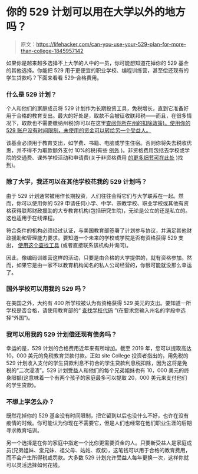 # 你的 529 计划可以用在大学以外的地方吗？

> 原文：<https://lifehacker.com/can-you-use-your-529-plan-for-more-than-college-1845957142>

如果你是越来越多选择不上大学的人中的一员，你可能想知道花掉你的 529 基金的其他选择。你能把 529 用于更便宜的职业学校、编程训练营，甚至偿还现有的学生贷款吗？下面来看看 529-合格费用。



### **什么是 529 计划？**

个人和他们的家庭成员将 529 计划作为长期投资工具，免税增长，直到它准备好用于合格的教育支出。最大的好处是，取款不会被征收联邦税——而且，在很多情况下，取款也不需要缴纳州税(你可以在这里[查阅你所在州的扣除政策)。使用你的 529 账户没有时间限制，未使用的资金可以转给另一个受益人。](https://www.policygenius.com/blog/a-state-by-state-guide-to-529-plans/)

该基金必须用于教育支出，如学费、书籍、电脑或学生住宿。否则你将失去税收优惠，并不得不为取款额外支付 10%的税(有些 [例外](https://www.edmit.me/blog/is-there-a-penalty-for-withdrawing-from-my-529-plan) )。非资格费用包括去学校或学院的交通费、课外学校活动和申请费(关于非资格费用 [的更多细节可在此处](https://www.savingforcollege.com/article/what-you-can-t-pay-for-with-a-529) )找到)。

### 除了大学，我还可以在其他学校花我的 529 计划吗？

由于 529 计划通常被用作长期投资，人们往往会将它们与大学联系在一起。然而，你可以使用你的 529 申请任何小学、中学、宗教学校、职业学校或其他有资格获得联邦财政援助的大专教育机构(包括研究生院)，无论是公立的还是私立的。这也适用于在线课程。

符合条件的机构必须经过认证，与美国教育部签署了计划参与协议，并满足其他财政援助和管理能力要求。要知道一个未来的学校或学院是否有资格获得 529 支出， [使用这个查找工具](https://www.savingforcollege.com/eligible_institutions/) (或者直接联系该机构并询问)。

因此，像编码训练营这样的活动，只要是由合格的大学提供的，就有资格参加。然而，如果它是由一家不以教育机构闻名的私人公司经营的，你很可能就没那么幸运了。

### 国外学校可以用我的 529 吗？

在美国之外，大约有 400 所学校被认为有资格获得 529 美元的支出。要知道一所学校是否合格，请使用教育部的“ [查找学校代码](https://fafsa.ed.gov/FAFSA/app/schoolSearch?locale=en_US) ”(在要求您输入州名的字段中选择“外国”)。

### 我可以用我的 529 计划偿还现有债务吗？

幸运的是，529 计划的合格费用近年来有所增加。截至 2019 年，您可以提取高达 10，000 美元的免税教育贷款付款。正如 site College 投资者指出的，用免税的 529 计划收入支付的学生贷款利息不符合的学生贷款利息税扣除，因为这将是免税的“二次浸渍”。529 计划受益人和他们的每个兄弟姐妹也有 10，000 美元的终身限额(这意味着一个有两个孩子的家庭最多可以提取 20，000 美元来支付他们的学生贷款)。

### 不想上学怎么办？

既然花掉你的 529 基金没有时间限制，把它留到以后也没什么不好，也许在没有疫情的时候。你可能认为你现在不需要它，但是人们也经常在他们职业生涯的后期寻求教育培训。

另一个选择是在你的家庭中指定一个比你更需要资金的人。只要新受益人是家庭成员(兄弟姐妹、堂兄妹、祖父母、姑姑、叔叔)，这笔钱可以用于合格的教育费用，而不会产生所得税或罚款。大多数 529 计划允许受益人每年更换一次，这样你就可以灵活选择如何花钱。